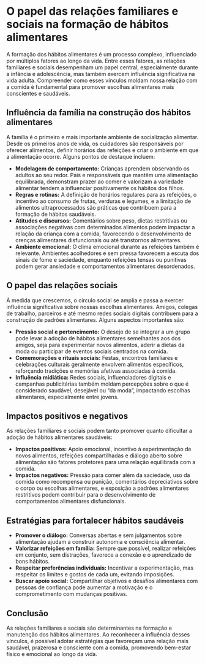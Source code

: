 # O papel das relações familiares e sociais na formação de hábitos alimentares

A formação dos hábitos alimentares é um processo complexo, influenciado por múltiplos fatores ao longo da vida. Entre esses fatores, as relações familiares e sociais desempenham um papel central, especialmente durante a infância e adolescência, mas também exercem influência significativa na vida adulta. Compreender como esses vínculos moldam nossa relação com a comida é fundamental para promover escolhas alimentares mais conscientes e saudáveis.

## Influência da família na construção dos hábitos alimentares

A família é o primeiro e mais importante ambiente de socialização alimentar. Desde os primeiros anos de vida, os cuidadores são responsáveis por oferecer alimentos, definir horários das refeições e criar o ambiente em que a alimentação ocorre. Alguns pontos de destaque incluem:

- **Modelagem de comportamento:** Crianças aprendem observando os adultos ao seu redor. Pais e responsáveis que mantêm uma alimentação equilibrada, demonstram prazer ao comer e valorizam a variedade alimentar tendem a influenciar positivamente os hábitos dos filhos.
- **Regras e rotinas:** A definição de horários regulares para as refeições, o incentivo ao consumo de frutas, verduras e legumes, e a limitação de alimentos ultraprocessados são práticas que contribuem para a formação de hábitos saudáveis.
- **Atitudes e discursos:** Comentários sobre peso, dietas restritivas ou associações negativas com determinados alimentos podem impactar a relação da criança com a comida, favorecendo o desenvolvimento de crenças alimentares disfuncionais ou até transtornos alimentares.
- **Ambiente emocional:** O clima emocional durante as refeições também é relevante. Ambientes acolhedores e sem pressa favorecem a escuta dos sinais de fome e saciedade, enquanto refeições tensas ou punitivas podem gerar ansiedade e comportamentos alimentares desordenados.

## O papel das relações sociais

À medida que crescemos, o círculo social se amplia e passa a exercer influência significativa sobre nossas escolhas alimentares. Amigos, colegas de trabalho, parceiros e até mesmo redes sociais digitais contribuem para a construção de padrões alimentares. Alguns aspectos importantes são:

- **Pressão social e pertencimento:** O desejo de se integrar a um grupo pode levar à adoção de hábitos alimentares semelhantes aos dos amigos, seja para experimentar novos alimentos, aderir a dietas da moda ou participar de eventos sociais centrados na comida.
- **Comemorações e rituais sociais:** Festas, encontros familiares e celebrações culturais geralmente envolvem alimentos específicos, reforçando tradições e memórias afetivas associadas à comida.
- **Influência midiática:** Redes sociais, influenciadores digitais e campanhas publicitárias também moldam percepções sobre o que é considerado saudável, desejável ou “da moda”, impactando escolhas alimentares, especialmente entre jovens.

## Impactos positivos e negativos

As relações familiares e sociais podem tanto promover quanto dificultar a adoção de hábitos alimentares saudáveis:

- **Impactos positivos:** Apoio emocional, incentivo à experimentação de novos alimentos, refeições compartilhadas e diálogo aberto sobre alimentação são fatores protetores para uma relação equilibrada com a comida.
- **Impactos negativos:** Pressão para comer além da saciedade, uso da comida como recompensa ou punição, comentários depreciativos sobre o corpo ou escolhas alimentares, e exposição a padrões alimentares restritivos podem contribuir para o desenvolvimento de comportamentos alimentares disfuncionais.

## Estratégias para fortalecer hábitos saudáveis

- **Promover o diálogo:** Conversas abertas e sem julgamentos sobre alimentação ajudam a construir autonomia e consciência alimentar.
- **Valorizar refeições em família:** Sempre que possível, realizar refeições em conjunto, sem distrações, favorece a conexão e o aprendizado de bons hábitos.
- **Respeitar preferências individuais:** Incentivar a experimentação, mas respeitar os limites e gostos de cada um, evitando imposições.
- **Buscar apoio social:** Compartilhar objetivos e desafios alimentares com pessoas de confiança pode aumentar a motivação e o comprometimento com mudanças positivas.

## Conclusão

As relações familiares e sociais são determinantes na formação e manutenção dos hábitos alimentares. Ao reconhecer a influência desses vínculos, é possível adotar estratégias que favoreçam uma relação mais saudável, prazerosa e consciente com a comida, promovendo bem-estar físico e emocional ao longo da vida.